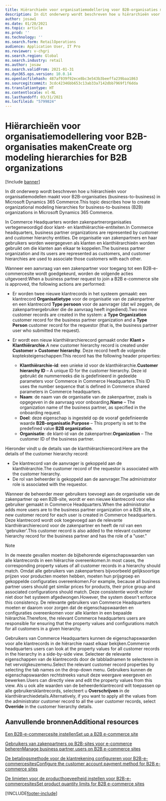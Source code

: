 ```yaml
---
title: Hiërarchieën voor organisatiemodellering voor B2B-organisaties maken
description: In dit onderwerp wordt beschreven hoe u hiërarchieën voor organisatiemodellen maakt voor B2B-organisaties (business-to-business).
author: josaw1
ms.date: 01/20/2021
ms.topic: article
ms.prod: ''
ms.technology: ''
ms.search.form: RetailOperations
audience: Application User, IT Pro
ms.reviewer: v-chgri
ms.search.region: Global
ms.search.industry: retail
ms.author: josaw
ms.search.validFrom: 2021-01-31
ms.dyn365.ops.version: 10.0.14
ms.openlocfilehash: 487af939f92ece8bc3e543b3beeffa239baa1863
ms.sourcegitcommit: 3cdc42346bb653c13ab33a7142dbb7969f1f6dda
ms.translationtype: HT
ms.contentlocale: nl-NL
ms.lasthandoff: 03/31/2021
ms.locfileid: "5799824"
---
```

# <a name="create-org-modeling-hierarchies-for-b2b-organizations"></a><span data-ttu-id="ab892-103">Hiërarchieën voor organisatiemodellering voor B2B-organisaties maken</span><span class="sxs-lookup"><span data-stu-id="ab892-103">Create org modeling hierarchies for B2B organizations</span></span>

[!include [banner](../../includes/banner.md)]

<span data-ttu-id="ab892-104">In dit onderwerp wordt beschreven hoe u hiërarchieën voor organisatiemodellen maakt voor B2B-organisaties (business-to-business) in Microsoft Dynamics 365 Commerce.</span><span class="sxs-lookup"><span data-stu-id="ab892-104">This topic describes how to create organizational modeling hierarchies for business-to-business (B2B) organizations in Microsoft Dynamics 365 Commerce.</span></span>

<span data-ttu-id="ab892-105">In Commerce Headquarters worden zakenpartnerorganisaties vertegenwoordigd door klant- en klanthiërarchie-entiteiten.</span><span class="sxs-lookup"><span data-stu-id="ab892-105">In Commerce headquarters, business partner organizations are represented by customer and customer hierarchy entities.</span></span> <span data-ttu-id="ab892-106">De organisatie van zakenpartners en haar gebruikers worden weergegeven als klanten en klanthiërarchieën worden gebruikt om die klanten aan elkaar te koppelen.</span><span class="sxs-lookup"><span data-stu-id="ab892-106">The business partner organization and its users are represented as customers, and customer hierarchies are used to associate those customers with each other.</span></span>

<span data-ttu-id="ab892-107">Wanneer een aanvraag van een zakenpartner voor toegang tot een B2B-e-commercesite wordt goedgekeurd, worden de volgende acties uitgevoerd:</span><span class="sxs-lookup"><span data-stu-id="ab892-107">When a business partner request to join a B2B e-commerce site is approved, the following actions are performed:</span></span>

- <span data-ttu-id="ab892-108">Er worden twee nieuwe klantrecords in het systeem gemaakt: een klantrecord **Organisatietype** voor de organisatie van de zakenpartner en een klantrecord **Type persoon** voor de aanvrager (dat wil zeggen, de zakenpartnergebruiker die de aanvraag heeft ingediend).</span><span class="sxs-lookup"><span data-stu-id="ab892-108">Two new customer records are created in the system: a **Type Organization** customer record for the business partner organization and a **Type Person** customer record for the requestor (that is, the business partner user who submitted the request).</span></span>
- <span data-ttu-id="ab892-109">Er wordt een nieuw klanthiërarchierecord gemaakt onder **Klant \> Klanthiërarchie**.</span><span class="sxs-lookup"><span data-stu-id="ab892-109">A new customer hierarchy record is created under **Customer \> Customer hierarchy**.</span></span> <span data-ttu-id="ab892-110">Deze record heeft de volgende kopteksteigenschappen:</span><span class="sxs-lookup"><span data-stu-id="ab892-110">This record has the following header properties:</span></span>

    - <span data-ttu-id="ab892-111">**Klanthiërarchie-id**: een unieke id voor de klanthiërarchie.</span><span class="sxs-lookup"><span data-stu-id="ab892-111">**Customer hierarchy ID** – A unique ID for the customer hierarchy.</span></span> <span data-ttu-id="ab892-112">Deze id gebruikt de nummerreeks die is gedefinieerd in gedeelde parameters voor Commerce in Commerce Headquarters.</span><span class="sxs-lookup"><span data-stu-id="ab892-112">This ID uses the number sequence that is defined in Commerce shared parameters in Commerce headquarters.</span></span>
    - <span data-ttu-id="ab892-113">**Naam**: de naam van de organisatie van de zakenpartner, zoals is opgegeven in de aanvraag voor onboarding.</span><span class="sxs-lookup"><span data-stu-id="ab892-113">**Name** – The organization name of the business partner, as specified in the onboarding request.</span></span>
    - <span data-ttu-id="ab892-114">**Doel**: deze eigenschap is ingesteld op de vooraf gedefinieerde waarde **B2B-organisatie**.</span><span class="sxs-lookup"><span data-stu-id="ab892-114">**Purpose** – This property is set to the predefined value **B2B organization**.</span></span>
    - <span data-ttu-id="ab892-115">**Organisatie**: de klant-id van de zakenpartner.</span><span class="sxs-lookup"><span data-stu-id="ab892-115">**Organization** – The customer ID of the business partner.</span></span>

<span data-ttu-id="ab892-116">Hieronder vindt u de details van de klanthiërarchierecord:</span><span class="sxs-lookup"><span data-stu-id="ab892-116">Here are the details of the customer hierarchy record:</span></span>

- <span data-ttu-id="ab892-117">De klantrecord van de aanvrager is gekoppeld aan de klanthiërarchie.</span><span class="sxs-lookup"><span data-stu-id="ab892-117">The customer record of the requestor is associated with the customer hierarchy.</span></span>
- <span data-ttu-id="ab892-118">De rol van beheerder is gekoppeld aan de aanvrager.</span><span class="sxs-lookup"><span data-stu-id="ab892-118">The administrator role is associated with the requestor.</span></span>

<span data-ttu-id="ab892-119">Wanneer de beheerder meer gebruikers toevoegt aan de organisatie van de zakenpartner op een B2B-site, wordt er een nieuwe klantrecord voor elke gebruiker gemaakt in Commerce Headquarters.</span><span class="sxs-lookup"><span data-stu-id="ab892-119">When the administrator adds more users are to the business partner organization on a B2B site, a new customer record for each user is created in Commerce headquarters.</span></span> <span data-ttu-id="ab892-120">Deze klantrecord wordt ook toegevoegd aan de relevante klanthiërarchierecord voor de zakenpartner en heeft de rol van een 'gebruiker'.</span><span class="sxs-lookup"><span data-stu-id="ab892-120">This customer record is also added to the relevant customer hierarchy record for the business partner and has the role of a "user."</span></span>

> [!NOTE]
> <span data-ttu-id="ab892-121">In de meeste gevallen moeten de bijbehorende eigenschapswaarden van alle klantrecords in een hiërarchie overeenkomen.</span><span class="sxs-lookup"><span data-stu-id="ab892-121">In most cases, the corresponding property values of all customer records in a hierarchy should match.</span></span> <span data-ttu-id="ab892-122">Omdat alle gebruikers van zakenpartners bijvoorbeeld gelijksoortige prijzen voor producten moeten hebben, moeten hun prijsgroep en gekoppelde configuraties overeenkomen.</span><span class="sxs-lookup"><span data-stu-id="ab892-122">For example, because all business partner users should get similar prices for products, their price group and associated configurations should match.</span></span> <span data-ttu-id="ab892-123">Deze consistentie wordt echter niet door het systeem afgedwongen.</span><span class="sxs-lookup"><span data-stu-id="ab892-123">However, the system doesn't enforce this consistency.</span></span> <span data-ttu-id="ab892-124">De relevante gebruikers van Commerce Headquarters moeten er daarom voor zorgen dat de eigenschapswaarden en configuraties overeenkomen voor alle klanten in een bepaalde hiërarchie.</span><span class="sxs-lookup"><span data-stu-id="ab892-124">Therefore, the relevant Commerce headquarters users are responsible for ensuring that the property values and configurations match for all customers in a given hierarchy.</span></span>

<span data-ttu-id="ab892-125">Gebruikers van Commerce Headquarters kunnen de eigenschapswaarden voor alle klantrecords in de hiërarchie naast elkaar bekijken.</span><span class="sxs-lookup"><span data-stu-id="ab892-125">Commerce headquarters users can look at the property values for all customer records in the hierarchy in a side-by-side view.</span></span> <span data-ttu-id="ab892-126">Selecteer de relevante eigenschappen van de klantrecords door de tabbladnamen te selecteren in het vervolgkeuzemenu.</span><span class="sxs-lookup"><span data-stu-id="ab892-126">Select the relevant customer record properties by selecting the tab names on the drop-down menu.</span></span> <span data-ttu-id="ab892-127">Gebruikers kunnen de eigenschapswaarden rechtstreeks vanuit deze weergave weergeven en bewerken.</span><span class="sxs-lookup"><span data-stu-id="ab892-127">Users can directly view and edit the property values from this view.</span></span> <span data-ttu-id="ab892-128">Als u ook alle waarden van de beheerderklantrecord wilt toepassen op alle gebruikersklantrecords, selecteert u **Overschrijven** in de klanthiërarchiedetails.</span><span class="sxs-lookup"><span data-stu-id="ab892-128">Alternatively, if you want to apply all the values from the administrator customer record to all the user customer records, select **Override** in the customer hierarchy details.</span></span>

## <a name="additional-resources"></a><span data-ttu-id="ab892-129">Aanvullende bronnen</span><span class="sxs-lookup"><span data-stu-id="ab892-129">Additional resources</span></span>

[<span data-ttu-id="ab892-130">Een B2B-e-commercesite instellen</span><span class="sxs-lookup"><span data-stu-id="ab892-130">Set up a B2B e-commerce site</span></span>](set-up-b2b-site.md)

[<span data-ttu-id="ab892-131">Gebruikers van zakenpartners op B2B-sites voor e-commerce beheren</span><span class="sxs-lookup"><span data-stu-id="ab892-131">Manage business partner users on B2B e-commerce sites</span></span>](manage-b2b-users.md)

[<span data-ttu-id="ab892-132">De betalingsmethode voor de klantrekening configureren voor B2B-e-commercesites</span><span class="sxs-lookup"><span data-stu-id="ab892-132">Configure the customer account payment method for B2B e-commerce sites</span></span>](payment-method.md)

[<span data-ttu-id="ab892-133">De limieten voor de producthoeveelheid instellen voor B2B-e-commercesites</span><span class="sxs-lookup"><span data-stu-id="ab892-133">Set product quantity limits for B2B e-commerce sites</span></span>](quantity-limits.md)


[!INCLUDE[footer-include](../../includes/footer-banner.md)]